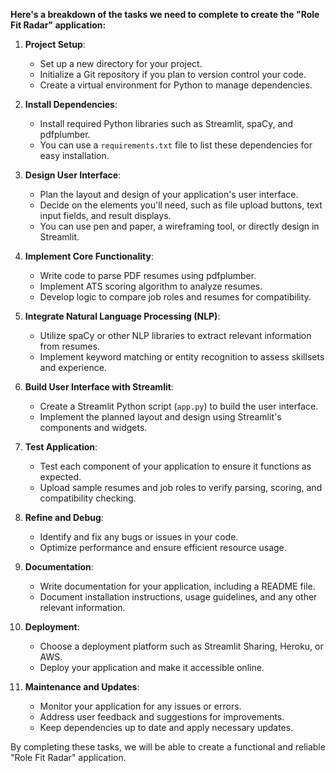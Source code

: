 **Here's a breakdown of the tasks we need to complete to create the "Role Fit Radar" application:**

1. **Project Setup**:
   - Set up a new directory for your project.
   - Initialize a Git repository if you plan to version control your code.
   - Create a virtual environment for Python to manage dependencies.

2. **Install Dependencies**:
   - Install required Python libraries such as Streamlit, spaCy, and pdfplumber.
   - You can use a `requirements.txt` file to list these dependencies for easy installation.

3. **Design User Interface**:
   - Plan the layout and design of your application's user interface.
   - Decide on the elements you'll need, such as file upload buttons, text input fields, and result displays.
   - You can use pen and paper, a wireframing tool, or directly design in Streamlit.

4. **Implement Core Functionality**:
   - Write code to parse PDF resumes using pdfplumber.
   - Implement ATS scoring algorithm to analyze resumes.
   - Develop logic to compare job roles and resumes for compatibility.

5. **Integrate Natural Language Processing (NLP)**:
   - Utilize spaCy or other NLP libraries to extract relevant information from resumes.
   - Implement keyword matching or entity recognition to assess skillsets and experience.

6. **Build User Interface with Streamlit**:
   - Create a Streamlit Python script (`app.py`) to build the user interface.
   - Implement the planned layout and design using Streamlit's components and widgets.

7. **Test Application**:
   - Test each component of your application to ensure it functions as expected.
   - Upload sample resumes and job roles to verify parsing, scoring, and compatibility checking.

8. **Refine and Debug**:
   - Identify and fix any bugs or issues in your code.
   - Optimize performance and ensure efficient resource usage.

9. **Documentation**:
   - Write documentation for your application, including a README file.
   - Document installation instructions, usage guidelines, and any other relevant information.

10. **Deployment**:
    - Choose a deployment platform such as Streamlit Sharing, Heroku, or AWS.
    - Deploy your application and make it accessible online.

11. **Maintenance and Updates**:
    - Monitor your application for any issues or errors.
    - Address user feedback and suggestions for improvements.
    - Keep dependencies up to date and apply necessary updates.

By completing these tasks, we will be able to create a functional and reliable "Role Fit Radar" application.
